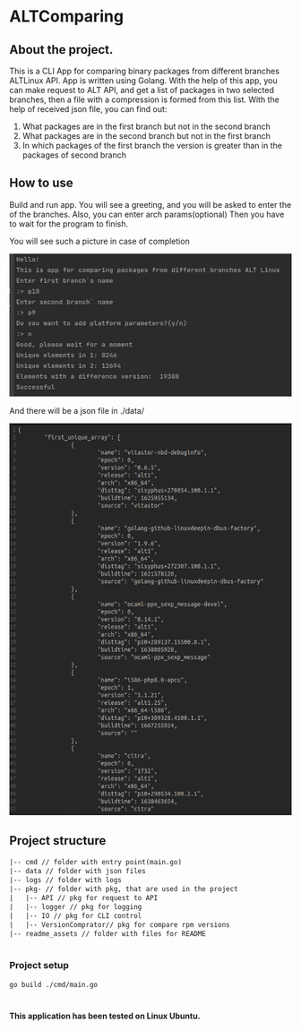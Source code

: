 # ALTComparing
## About the project.

This is a CLI App for comparing binary packages from different branches ALTLinux API.
App is written using Golang.
With the help of this app, you can make request to ALT API, and get a list of packages in two selected branches,
then a file with a compression is formed from this list.
With the help of received json file, you can find out:
1. What packages are in the first branch but not in the second branch
2. What packages are in the second branch but not in the first branch
3. In which packages of the first branch the version is greater than in the packages of second branch

## How to use
Build and run app. You will see a greeting, and you will be asked to enter the of the branches.
Also, you can enter arch params(optional)
Then you have to wait for the program to finish.

You will see such a picture in case of completion 
<p align="center">
    <img src="./readme_assets/program.png" width="570" alt="">
</p>
And there will be a json file in ./data/
<p align="center">
    <img src="./readme_assets/result.png" width="600" height="700" alt="">
</p>

## Project structure
```
|-- cmd // folder with entry point(main.go)
|-- data // folder with json files
|-- logs // folder with logs
|-- pkg- // folder with pkg, that are used in the project
|   |-- API // pkg for request to API
|   |-- logger // pkg for logging
|   |-- IO // pkg for CLI control
|   |-- VersionComprator// pkg for compare rpm versions
|-- readme_assets // folder with files for README


```

### Project setup
```
go build ./cmd/main.go 
```
#
#### This application has been tested on Linux Ubuntu.
